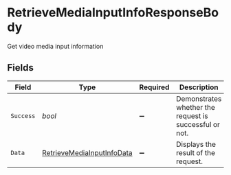# RetrieveMediaInputInfoResponseBody

Get video media input information


## Fields

| Field                                                                             | Type                                                                              | Required                                                                          | Description                                                                       |
| --------------------------------------------------------------------------------- | --------------------------------------------------------------------------------- | --------------------------------------------------------------------------------- | --------------------------------------------------------------------------------- |
| `Success`                                                                         | *bool*                                                                            | :heavy_minus_sign:                                                                | Demonstrates whether the request is successful or not.                            |
| `Data`                                                                            | [RetrieveMediaInputInfoData](../../Models/Requests/RetrieveMediaInputInfoData.md) | :heavy_minus_sign:                                                                | Displays the result of the request.                                               |